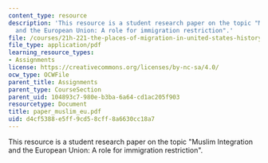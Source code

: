 ```yaml
---
content_type: resource
description: 'This resource is a student research paper on the topic "Muslim Integration
  and the European Union: A role for immigration restriction".'
file: /courses/21h-221-the-places-of-migration-in-united-states-history-fall-2006/d4cf5388e5ff9cd58cff8a6630cc18a7_paper_muslim_eu.pdf
file_type: application/pdf
learning_resource_types:
- Assignments
license: https://creativecommons.org/licenses/by-nc-sa/4.0/
ocw_type: OCWFile
parent_title: Assignments
parent_type: CourseSection
parent_uid: 104893c7-980e-b3ba-6a64-cd1ac205f903
resourcetype: Document
title: paper_muslim_eu.pdf
uid: d4cf5388-e5ff-9cd5-8cff-8a6630cc18a7
---
```

This resource is a student research paper on the topic "Muslim Integration and the European Union: A role for immigration restriction".